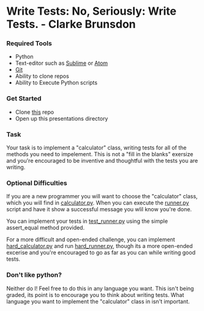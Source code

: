 # Write Tests: No, Seriously: Write Tests. - Clarke Brunsdon

### Required Tools

* Python
* Text-editor such as [Sublime](https://www.sublimetext.com/) or [Atom](https://atom.io/)
* [Git](https://git-scm.com/)
* Ability to clone repos
* Ability to Execute Python scripts

### Get Started

* Clone [this](https://github.com/sendwithus/startupslam.git) repo
* Open up this presentations directory

### Task

Your task is to implement a "calculator" class, writing tests for all of the methods you need to impelement. This is not a "fill in the blanks" exersize and you're encouraged to be inventive and thoughtful with the tests you are writing.

### Optional Difficulties

If you are a new programmer you will want to choose the "calculator" class, which you will find in [calculator.py](calculator.py). When you can execute the [runner.py](runner.py) script and have it show a successful message you wlil know you're done.

You can implement your tests in [test_runner.py](test_runner.py) using the simple assert_equal method provided.

For a more difficult and open-ended challenge, you can implement [hard_calculator.py](hard_calculator.py) and run [hard_runner.py](hard_runner.py), though its a more open-ended excerise and you're encouraged to go as far as you can while writing good tests.

### Don't like python?

Neither do I! Feel free to do this in any language you want. This isn't being graded, its point is to encourage you to think about writing tests. What language you want to implement the "calculator" class in isn't important.
